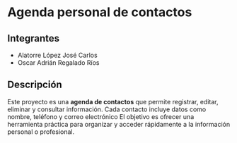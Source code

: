 # Agenda personal de contactos

## Integrantes

- Alatorre López José Carlos
- Oscar Adrián Regalado Ríos

## Descripción

Este proyecto es una **agenda de contactos** que permite registrar, editar, eliminar y consultar información.
Cada contacto incluye datos como nombre, teléfono y correo electrónico
El objetivo es ofrecer una herramienta práctica para organizar y acceder rápidamente a la información personal o profesional.
